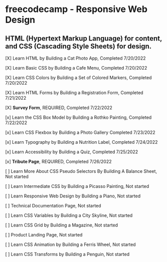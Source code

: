 # **freecodecamp - Responsive Web Design**
## HTML (Hypertext Markup Language) for content, and CSS (Cascading Style Sheets) for design.

[X] Learn HTML by Building a Cat Photo App, Completed 7/20/2022

[X] Learn Basic CSS by Building a Cafe Menu, Completed 7/20/2022

[X] Learn CSS Colors by Building a Set of Colored Markers, Completed 7/20/2022

[X] Learn HTML Forms by Building a Registration Form, Completed 7/21/2022

[X] **Survey Form**, REQUIRED,  Completed 7/22/2022

[x] Learn the CSS Box Model by Building a Rothko Painting, Completed 7/22/2022

[x] Learn CSS Flexbox by Building a Photo Gallery Completed 7/23/2022

[x] Learn Typography by Building a Nutrition Label, Completed 7/24/2022

[x] Learn Accessibility by Building a Quiz, Completed 7/25/2022

[x] **Tribute Page**, REQUIRED, Completed 7/26/2022

[ ] Learn More About CSS Pseudo Selectors By Building A Balance Sheet, Not started

[ ] Learn Intermediate CSS by Building a Picasso Painting, Not started

[ ] Learn Responsive Web Design by Building a Piano, Not started

[ ] Technical Documentation Page, Not started

[ ] Learn CSS Variables by Building a City Skyline, Not started

[ ] Learn CSS Grid by Building a Magazine, Not started

[ ] Product Landing Page, Not started

[ ] Learn CSS Animation by Building a Ferris Wheel, Not started

[ ] Learn CSS Transforms by Building a Penguin, Not started

